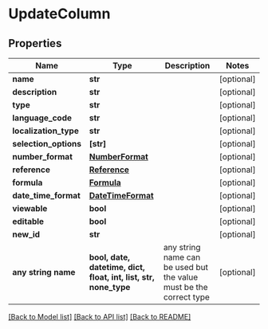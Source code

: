 # UpdateColumn


## Properties
Name | Type | Description | Notes
------------ | ------------- | ------------- | -------------
**name** | **str** |  | [optional] 
**description** | **str** |  | [optional] 
**type** | **str** |  | [optional] 
**language_code** | **str** |  | [optional] 
**localization_type** | **str** |  | [optional] 
**selection_options** | **[str]** |  | [optional] 
**number_format** | [**NumberFormat**](NumberFormat.md) |  | [optional] 
**reference** | [**Reference**](Reference.md) |  | [optional] 
**formula** | [**Formula**](Formula.md) |  | [optional] 
**date_time_format** | [**DateTimeFormat**](DateTimeFormat.md) |  | [optional] 
**viewable** | **bool** |  | [optional] 
**editable** | **bool** |  | [optional] 
**new_id** | **str** |  | [optional] 
**any string name** | **bool, date, datetime, dict, float, int, list, str, none_type** | any string name can be used but the value must be the correct type | [optional]

[[Back to Model list]](../README.md#documentation-for-models) [[Back to API list]](../README.md#documentation-for-api-endpoints) [[Back to README]](../README.md)


